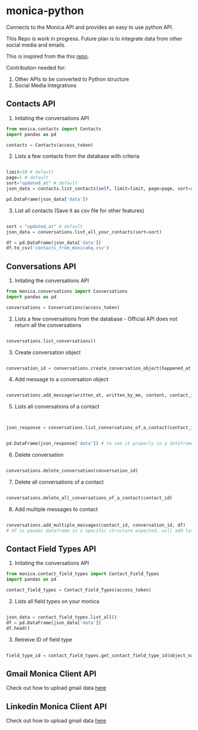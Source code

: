 # monica-python
Connects to the Monica API and provides an easy to use python API.

This Repo is work in progress. Future plan is to integrate data from other social media and emails.

This is inspired from the this [repo](https://pypi.org/project/monica-client/).

Contribution needed for:
1. Other APIs to be converted to Python structure
2. Social Media Integrations


## Contacts API

1. Initating the conversations API
```python
from monica.contacts import Contacts
import pandas as pd

contacts = Contacts(access_token)
```

2. Lists a few contacts from the database with criteria

```python

limit=10 # default
page=1 # default
sort="updated_at" # default
json_data = contacts.list_contacts(self, limit=limit, page=page, sort=sort) # returns json data

pd.DataFrame(json_data['data'])

``` 

3. List all contacts (Save it as csv file for other features)

```python

sort = "updated_at" # default
json_data = conversations.list_all_your_contacts(sort=sort)

df = pd.DataFrame(json_data['data'])
df.to_csv('contacts_from_monicahq.csv')

```


## Conversations API

1. Initating the conversations API
```python
from monica.conversations import Conversations
import pandas as pd

conversations = Conversations(access_token)

```

2. Lists a few conversations from the database - Official API does not return all the conversations

```python

conversations.list_conversations()

```

3. Create conversation object

```python

conversation_id = conversations.create_conversation_object(happened_at, contact_field_type_id, contact_id)

```

4. Add message to a conversation object
```python

conversations.add_message(written_at, written_by_me, content, contact_id, conversation_id)

```

5. Lists all conversations of a contact
```python


json_response = conversations.list_conversations_of_a_contact(contact_id) # returns the whole json response from API.


pd.DataFrame(json_response['data']) # to see it properly in a dataframe format

```

6. Delete conversation
```python

conversations.delete_conversation(conversation_id)

```

7. Delete all conversations of a contact
```python

conversations.delete_all_conversations_of_a_contact(contact_id)

```

8. Add multiple messages to contact

```python

conversations.add_multiple_messages(contact_id, conversation_id, df) 
# df is pandas dataframe in a specific structure expected, will add later

```

## Contact Field Types API

1. Initating the conversations API
```python
from monica.contact_field_types import Contact_Field_Types
import pandas as pd

contact_field_types = Contact_Field_Types(access_token)

```

2. Lists all field types on your monica 

```python

json_data = contact_field_types.list_all()
df = pd.DataFrame[json_data['data']]
df.head()

```


3. Retreive ID of field type

```python

field_type_id = contact_field_types.get_contact_field_type_id(object_name)

```


## Gmail Monica Client API
Check out how to upload gmail data [here](examples/gmail.md)

## Linkedin Monica Client API
Check out how to upload gmail data [here](examples/linkedin.md)




